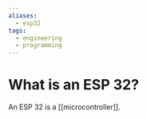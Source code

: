 ```yaml
---
aliases:
  - esp32
tags:
  - engineering
  - programming
---
```

# What is an ESP 32?
An ESP 32 is a [[microcontroller]]. 
